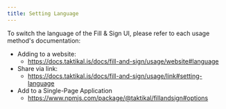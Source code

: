 ```yaml
---
title: Setting Language
---
```


To switch the language of the Fill & Sign UI, please refer to each usage
method's documentation:

- Adding to a website:
  - https://docs.taktikal.is/docs/fill-and-sign/usage/website#language
- Share via link:
  - https://docs.taktikal.is/docs/fill-and-sign/usage/link#setting-language
- Add to a Single-Page Application
  - https://www.npmjs.com/package/@taktikal/fillandsign#options
